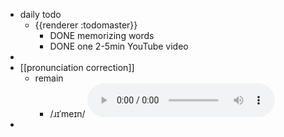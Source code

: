 - daily todo
	- {{renderer :todomaster}}
		- DONE memorizing words
		- DONE one 2-5min YouTube video
-
- [[pronunciation correction]]
	- remain
		- /ɹɪˈmeɪn/
		  <audio controls><source src="https://api.dictionaryapi.dev/media/pronunciations/en/remain-us.mp3"></audio>
-